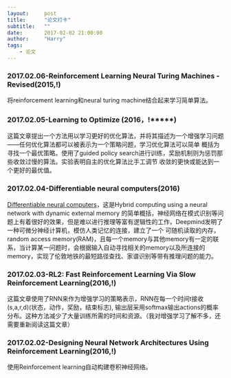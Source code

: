 ```yaml
---
layout:     post
title:      "论文打卡"
subtitle:   ""
date:       2017-02-02 21:00:00
author:     "Harry"
tags:
    - 论文
---
```


### 2017.02.06-Reinforcement Learning Neural Turing Machines - Revised(2015,!)

将reinforcement learning和neural turing machine结合起来学习简单算法。

### 2017.02.05-Learning to Optimize (2016，!*****)

这篇文章提出一个方法用以学习更好的优化算法，并将其描述为一个增强学习问题——任何优化算法都可以被表示为一个策略问题，学习优化算法可以简单
概括为寻找一个最优策略。使用了guided policy search进行训练，奖励机制则为惩罚那些收敛过慢的算法。实验表明自主的优化算法比手工调节
收敛的更快或能达到一个更好的最优值。

### 2017.02.04-Differentiable neural computers(2016)

[Differentiable neural computers](https://deepmind.com/blog/differentiable-neural-computers/)，这是Hybrid computing using a neural network with dynamic external memory
的简单概括，神经网络在模式识别等问题上有着很好的效果，但是难以进行推理等富有逻辑性的工作，Deepmind发明了一种可微分神经计算机，模仿人类记忆的连接，建立了一个
可随机读取的内存，random access memory(RAM)，且每一个memory与其他memory有一定的联系，当计算某一问题时，会根据输入自动寻找相关的memory以及所连接的memory，实现了伦敦地铁的最短路径查找、家谱识别等带有推理问题的能力。

### 2017.02.03-RL2: Fast Reinforcement Learning Via Slow Reinforcement Learning(2016,!)

这篇文章使用了RNN来作为增强学习的策略表示，RNN在每一个时间t接收(s,a,r,d)(状态，动作，奖励，结束标志),
输出层采用softmax输出actions的概率分布。这种方法减少了大量训练所需的时间和资源。（我对增强学习了解不多，还需要重新阅读这篇文章）

### 2017.02.02-Designing Neural Network Architectures Using Reinforcement Learning(2016,!)

使用Reinforcement learning自动构建卷积神经网络。